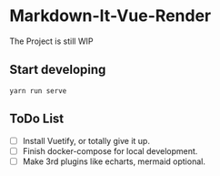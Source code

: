 # Markdown-It-Vue-Render

The Project is still WIP

## Start developing

```yarn run serve```

## ToDo List

- [ ] Install Vuetify, or totally give it up.
- [ ] Finish docker-compose for local development.
- [ ] Make 3rd plugins like echarts, mermaid optional.
